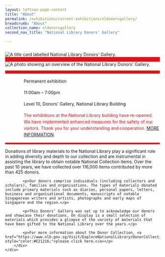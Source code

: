 ```yaml
---
layout: leftnav-page-content
title: "About"
permalink: /exhibitions/current-exhibitions/nldonorsgallery/
breadcrumb: "About"
collection_name: nldonorsgallery
second_nav_title: "National Library Donors' Gallery"

---
```


<section class="sgds-section__about">
<div class="sgds-container__card">
    <div class="row">
        <div class="col is-full" style="border-bottom: 15px solid #E21216; padding: 12px 0 0 0;">
            <img src="/images/event-images/donors/donors-gallery-tab-banner_v2.jpg" alt="A title card labelled National Library Donors' Gallery.">
        </div>
    </div>    
    <div class="row">
        <div class="col is-full" style="padding: 0 0 12px 0;">
            <img src="/images/event-images/donors/donors-gallery-main-image.jpg" alt="A photo showing an overview of the National Library Donors' Gallery.">
        </div>
    </div>
        <div class="row">
            <div class="col" style="border-top: 10px solid #E21216; border-bottom: 5px solid #E21216;">
                <ul style="list-style: none; margin-left: 0px;">
                    <li style="margin-bottom: 1rem;">
                        <span class="sgds-icon sgds-icon-calendar" style="font-size: 150%; display: inline-block; float: left; vertical-align: middle;"></span>
                        <div style="line-height: 150%; padding-left: 2.3rem;">Permanent exhibition</div>
                    </li> 
                    <li style="margin-bottom: 1rem;">
                        <span class="sgds-icon sgds-icon-clock" style="font-size: 150%; display: inline-block; float: left; vertical-align: middle;"></span>
                        <div style="line-height: 150%; padding-left: 2.3rem;">11:00am – 7:00pm</div>
                    </li>          
                    <li style="margin-bottom: 1rem;">
                        <span class="sgds-icon sgds-icon-map" style="font-size: 150%; display: inline-block; float: left; vertical-align: middle;"></span>
                        <div style="line-height: 150%; padding-left: 2.3rem;">Level 10, Donors' Gallery, National Library Building</div>
                    </li>                    
                    <li style="margin-bottom: 1rem;">
                        <span class="sgds-icon sgds-icon-triangle-warning" style="font-size: 150%; display: inline-block; float: left; vertical-align: middle; color: #E21216"></span>
                        <div style="line-height: 150%; padding-left: 2.3rem; color: #E21216">The exhibitions at the National Library building have re-opened. We have implemented enhanced measures for the safety of our visitors. Thank you for your understanding and cooperation. <a href="https://www.nlb.gov.sg/" target="_blank">MORE INFORMATION</a>.</div>
                    </li>
                    </ul>
                </div>
            </div>
</div>
    
<div class="sgds-container__description">
    <div class="row">
        <div class="col is-full padding--top--lg">
            <p>Donations of library materials to the National Library play a significant role in adding diversity and depth to our collection and are instrumental in assisting the library to obtain notable National Collection items. Over the past 10 years, we have collected over 116,000 items contributed by more than 425 donors.</p>

            <p>Our donors comprise individuals (including collectors and scholars), families and organisations. The types of materials donated include primary materials such as diaries, personal papers, letters, business and organisational documents, manuscripts of notable Singaporean writers and artists, photographs and early maps of Singapore and the region.</p>

            <p>This Donors’ Gallery was set up to acknowledge our donors and showcase their donations. On display is a small selection of materials which provides a glimpse of the variety of materials that have been gifted to the National Library over the years.</p>
            
            <p>For more information about the Donor Collection, <a href="https://www.nlb.gov.sg/Visit/ExploreNationalLibrary/DonorCollection.aspx" style="color:#E21216;">please click here.</a></p>
        </div>
    </div>
</div>

</section>